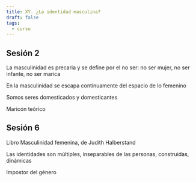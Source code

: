 ```yaml
---
title: XY. ¿La identidad masculina?
draft: false
tags:
  - curso
---
```

## Sesión 2
La masculinidad es precaria y se define por el no ser: no ser mujer, no ser infante, no ser marica

En la masculinidad se escapa continuamente del espacio de lo femenino

Somos seres domesticados y domesticantes

Maricón teórico

## Sesión 6
Libro Masculinidad femenina, de Judith Halberstand

Las identidades son múltiples, inseparables de las personas, construidas, dinámicas

Impostor del género